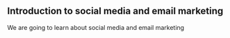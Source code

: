 ## Introduction to social media and email marketing

We are going to learn about social media and email marketing